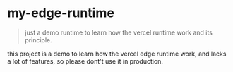 # my-edge-runtime

> just a demo runtime to learn how the vercel runtime work and its principle.

this project is a demo to learn how the vercel edge runtime work, and lacks a lot of features, so please dont't use it in production.


